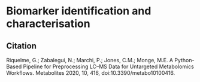 # Biomarker identification and characterisation

## Citation

Riquelme, G.; Zabalegui, N.; Marchi, P.; Jones, C.M.; Monge, M.E. A Python-Based Pipeline for Preprocessing LC–MS Data for Untargeted Metabolomics Workflows. Metabolites 2020, 10, 416, doi:10.3390/metabo10100416.